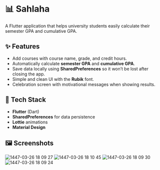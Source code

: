 # 📊 Sahlaha

A Flutter application that helps university students easily calculate their semester GPA and cumulative GPA.

## ✨ Features
- Add courses with course name, grade, and credit hours.
- Automatically calculate **semester GPA** and **cumulative GPA**.
- Save data locally using **SharedPreferences** so it won’t be lost after closing the app.
- Simple and clean UI with the **Rubik** font.
- Celebration screen with motivational messages when showing results.

## 🚀 Tech Stack
- **Flutter** (Dart)
- **SharedPreferences** for data persistence
- **Lottie** animations
- **Material Design**

## 🖼️ Screenshots




![1447-03-26 18 09 27](https://github.com/user-attachments/assets/ba438d16-1be2-4ac4-bc6e-2031b6a4b4f9)
![1447-03-26 18 10 45](https://github.com/user-attachments/assets/fba59182-207b-432a-b88f-59e3f8406afc)
![1447-03-26 18 09 30](https://github.com/user-attachments/assets/299af943-a67b-4f5c-8d8b-4231a7715532)
![1447-03-26 18 09 24](https://github.com/user-attachments/assets/ae32ebad-0c80-4506-a666-f028db179501)
